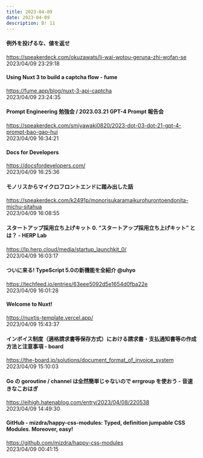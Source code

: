 ```yaml
---
title: 2023-04-09
date: 2023-04-09
description: B! 11
---
```


#### 例外を投げるな、値を返せ
https://speakerdeck.com/okuzawats/li-wai-wotou-geruna-zhi-wofan-se<br>
2023/04/09 23:29:18<br>


#### Using Nuxt 3 to build a captcha flow - fume
https://fume.app/blog/nuxt-3-api-captcha<br>
2023/04/09 23:24:35<br>


#### Prompt Engineering 勉強会 / 2023.03.21 GPT-4 Prompt 報告会
https://speakerdeck.com/smiyawaki0820/2023-dot-03-dot-21-gpt-4-prompt-bao-gao-hui<br>
2023/04/09 16:34:21<br>


#### Docs for Developers
https://docsfordevelopers.com/<br>
2023/04/09 16:25:36<br>


#### モノリスからマイクロフロントエンドに踏み出した話
https://speakerdeck.com/k2491p/monorisukaramaikurohurontoendonita-michu-sitahua<br>
2023/04/09 16:08:55<br>


#### スタートアップ採用立ち上げキット 0. “スタートアップ採用立ち上げキット” とは？ - HERP Lab
https://lp.herp.cloud/media/startup_launchkit_0/<br>
2023/04/09 16:03:17<br>


#### ついに来る! TypeScript 5.0の新機能を全紹介 @uhyo
https://techfeed.io/entries/63eee5092d5e1654d0fba22e<br>
2023/04/09 16:01:28<br>


#### Welcome to Nuxt!
https://nuxtjs-template.vercel.app/<br>
2023/04/09 15:43:37<br>


#### インボイス制度（適格請求書等保存方式）における請求書・支払通知書等の作成方法と注意事項 - board
https://the-board.jp/solutions/document_format_of_invoice_system<br>
2023/04/09 15:10:03<br>


#### Go の goroutine / channel は全然簡単じゃないので errgroup を使おう - 音速きなこおはぎ
https://eihigh.hatenablog.com/entry/2023/04/08/220538<br>
2023/04/09 14:49:30<br>


#### GitHub - mizdra/happy-css-modules: Typed, definition jumpable CSS Modules. Moreover, easy!
https://github.com/mizdra/happy-css-modules<br>
2023/04/09 00:41:15<br>



